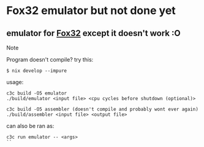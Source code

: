# Fox32 emulator but not done yet

## emulator for [Fox32](https://github.com/fox32-arch) except it doesn't work :O

> [!NOTE]
> Program doesn't compile?
> try this:
> ```console
> $ nix develop --impure
> ```

usage:
```
c3c build -O5 emulator
./build/emulator <input file> <cpu cycles before shutdown (optional)>
```
```
c3c build -O5 assembler (doesn't compile and probably wont ever again)
./build/assembler <input file> <output file>
```

can also be ran as:
```
c3c run emulator -- <args>
``
